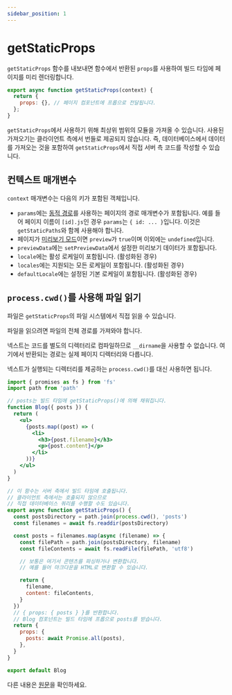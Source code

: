 ```yaml
---
sidebar_position: 1
---
```


# getStaticProps

`getStaticProps` 함수를 내보내면 함수에서 반환된 `props`를 사용하여 빌드 타임에 페이지를 미리 렌더링합니다.

```jsx
export async function getStaticProps(context) {
  return {
    props: {}, // 페이지 컴포넌트에 프롭으로 전달됩니다.
  };
}
```

`getStaticProps`에서 사용하기 위해 최상위 범위의 모듈을 가져올 수 있습니다. 사용된 가져오기는 클라이언트 측에서 번들로 제공되지 않습니다. 즉, 데이터베이스에서 데이터를 가져오는 것을 포함하여 `getStaticProps`에서 직접 서버 측 코드를 작성할 수 있습니다.

## 컨텍스트 매개변수

`context` 매개변수는 다음의 키가 포함된 객체입니다.

- `params`에는 [동적 경로](../../문서/라우팅/동적-경로.md)를 사용하는 페이지의 경로 매개변수가 포함됩니다. 예를 들어 페이지 이름이 `[id].js`인 경우 `params`는 `{ id: ... }`입니다. 이것은 `getStaticPaths`와 함께 사용해야 합니다.
- 페이지가 [미리보기 모드](https://nextjs.org/docs/advanced-features/preview-mode)이면 `preview`가 `true`이며 이외에는 `undefined`입니다.
- `previewData`에는 `setPreviewData`에서 설정한 미리보기 데이터가 포함됩니다.
- `locale`에는 활성 로케일이 포함됩니다. (활성화된 경우)
- `locales`에는 지원되는 모든 로케일이 포함됩니다. (활성화된 경우)
- `defaultLocale`에는 설정된 기본 로케일이 포함됩니다. (활성화된 경우)

## `process.cwd()`를 사용해 파일 읽기

파일은 `getStaticProps`의 파일 시스템에서 직접 읽을 수 있습니다.

파일을 읽으려면 파일의 전체 경로를 가져와야 합니다.

넥스트는 코드를 별도의 디렉터리로 컴파일하므로 `__dirname`을 사용할 수 없습니다. 여기에서 반환되는 경로는 실제 페이지 디렉터리와 다릅니다.

넥스트가 실행되는 디렉터리를 제공하는 `process.cwd()`를 대신 사용하면 됩니다.

```jsx
import { promises as fs } from 'fs'
import path from 'path'

// posts는 빌드 타임에 getStaticProps()에 의해 채워집니다.
function Blog({ posts }) {
  return (
    <ul>
      {posts.map((post) => (
        <li>
          <h3>{post.filename}</h3>
          <p>{post.content}</p>
        </li>
      ))}
    </ul>
  )
}

// 이 함수는 서버 측에서 빌드 타임에 호출됩니다.
// 클라이언트 측에서는 호출되지 않으므로
// 직접 데이터베이스 쿼리를 수행할 수도 있습니다.
export async function getStaticProps() {
  const postsDirectory = path.join(process.cwd(), 'posts')
  const filenames = await fs.readdir(postsDirectory)

  const posts = filenames.map(async (filename) => {
    const filePath = path.join(postsDirectory, filename)
    const fileContents = await fs.readFile(filePath, 'utf8')

    // 보통은 여기서 콘텐츠를 파싱하거나 변환합니다.
    // 예를 들어 마크다운을 HTML로 변환할 수 있습니다.

    return {
      filename,
      content: fileContents,
    }
  })
  // { props: { posts } }를 반환합니다.
  // Blog 컴포넌트는 빌드 타임에 프롭으로 posts를 받습니다.
  return {
    props: {
      posts: await Promise.all(posts),
    },
  }
}

export default Blog
```

다른 내용은 [원문](https://nextjs.org/docs/api-reference/data-fetching/get-static-props)을 확인하세요.
